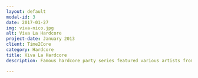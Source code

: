 ```yaml
---
layout: default
modal-id: 3
date: 2017-01-27
img: viva-nico.jpg
alt: Viva La Hardcore
project-date: January 2013
client: Time2Core
category: Hardcore
title: Viva La Hardcore
description: Famous hardcore party series featured various artists from Traxtorm Records (Italy) situated in Moscow, Russia.

---
```


